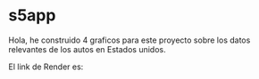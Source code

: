 # s5app

Hola, he construido 4 graficos para este proyecto sobre los datos relevantes de los autos en Estados unidos.

El link de Render es: 